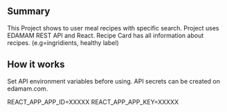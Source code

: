 ## Summary

This Project shows to user meal recipes with specific search.
Project uses EDAMAM REST API and React.
Recipe Card has all information about recipes. (e.g=ingridients, healthy label)

## How it works

Set API environment variables before using. API secrets can be created on edamam.com.

REACT_APP_APP_ID=XXXXX
REACT_APP_APP_KEY=XXXXX
